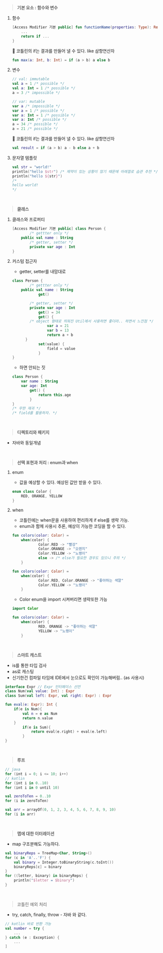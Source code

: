 > **기본 요소 : 함수와 변수**
>
1. 함수

    ```kotlin
    [Access Modifier 기본 public] fun functionName(properties: Type): ReturnType {
    	...
    	return if ...
    }
    ```

   📌 코틀린의 if는 결과를 만들어 낼 수 있다. like 삼항연산자

    ```kotlin
    fun max(a: Int, b: Int) = if (a > b) a else b
    ```


2. 변수

    ```kotlin
    // val: immutable 
    val a = 1 /* possible */
    val a: Int = 1 /* possible */
    a = 3 /* impossible */
    
    // var: mutable
    var a /* impossible */
    var a = 1 /* possible */
    var a: Int = 1 /* possible */
    var a: Int /* possible */
    a = 34 /* possible */
    a = 21 /* possible */
    ```

   📌 코틀린의 if는 결과를 만들어 낼 수 있다. like 삼항연산자

    ```kotlin
    val result = if (a > b) a - b else a + b
    ```

3. 문자열 템플릿

    ```kotlin
    val str = "world!"
    println("hello $str") /* 제약이 있는 상황이 많기 때문에 아래껄로 습관 추천 */
    println("hello ${str}")
    /*
    hello world!
    */
    ```

<br>

> **클래스**
>
1. 클래스와 프로퍼티

    ```kotlin
    [Access Modifier 기본 public] class Person {
    		/* gettter only */
        public val name : String
    		/* getter, setter */
    		private var age : Int
    }
    ```


2. 커스텀 접근자
    - getter, setter를 내맘대로

    ```kotlin
    class Person {
    		/* gettter only */
        public val name : String
    			get()
    
    		/* getter, setter */
    		private var age : Int
    			get() = 34
    			get() {
            /* object 형태로 띄워진 Util에서 사용하면 좋더라.. 하면서 느낀점 */
    				var a = 21
    				var b = 13
    				return a + b
          }
    			set(value) {
    				field = value
    			}
    }
    ```

    - 하면 안되는 짓

    ```kotlin
    class Person {
    	var name : String
    	var age: Int
    		get() {
    			return this.age
    		}
    }
    /* 무한 재귀 */
    /* field를 활용하자. */
    ```

<br>

> **디렉토리와 패키지**
>
- 자바와 동일개념

<br>

> **선택 표현과 처리 : enum과 when**
>
1. enum
    - 값을 예상할 수 있다. 예상된 값만 받을 수 있다.

    ```kotlin
    enum class Color {
    	RED, ORANGE, YELLOW
    }
    ```

2. when
    - 코틀린에는 when문을 사용하여 편리하게 if else를 생략 가능.
    - enum과 함께 사용시 추론, 예상이 가능한 코딩을 할 수 있다.

    ```kotlin
    fun colors(color: Color) =
    	when(color) {
    			Color.RED -> "빨강"
    			Color.ORANGE -> "오렌지"
    			Color.YELLOW -> "노랭이"
    			else -> /* else가 필요한 경우도 있으니 주의 */
    	}
    
    fun colors(color: Color) =
    	when(color) {
    			Color.RED, Color.ORANGE -> "좋아하는 색깔"
    			Color.YELLOW -> "노랭이"
    	}
    ```

    - Color enum을 import 시켜버리면 생략또한 가능

    ```kotlin
    import Color
    
    fun colors(color: Color) =
    	when(color) {
    			RED, ORANGE -> "좋아하는 색깔"
    			YELLOW -> "노랭이"
    	}
    ```

<br>

> **스마트 캐스트**
>
- is를 통한 타입 검사
- as로 캐스팅
- 신기한건 컴파일 타임에 IDE에서 눈으로도 확인이 가능해버림.. (as 사용시)

```kotlin
interface Expr // Expr 인터페이스 선언
class Num(val value: Int) : Expr
class Sum(val left: Expr, val right: Expr) : Expr

fun eval(e: Expr): Int {
    if(e is Num){
        val n = e as Num
        return n.value
    }
		if(e is Sum){
		    return eval(e.right) + eval(e.left)
		}
}
```
<br>

> **루프**
>

```kotlin
// java
for (int i = 0; i <= 10; i++)
// kotlin
for (int i in 0..10)
for (int i in 0 until 10)

val zeroToTen = 0..10
for (i in zeroToTen)

val arr = arrayOf(0, 1, 2, 3, 4, 5, 6, 7, 8, 9, 10)
for (i in arr)
```

<br>

> **맵에 대한 이터레이션**
>
- map 구조분해도 가능하다.

```kotlin
val binaryReps = TreeMap<Char, String>()
for (c in 'A'..'F') {
    val binary = Integer.toBinaryString(c.toInt())
    binaryReps[c] = binary
}
for ((letter, binary) in binaryReps) {
    println("$letter = $binary")
}
```

<br>

> 코틀린 예외 처리
>
- try, catch, finally, throw - 자바 와 같다.

```kotlin
// kotlin 바로 반환 가능
val number = try {
	...
} catch (e : Exception) {
	...
]
```